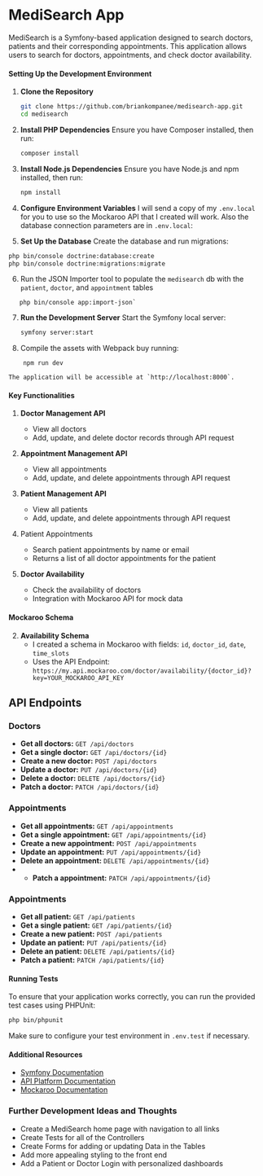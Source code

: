 # MediSearch App

MediSearch is a Symfony-based application designed to search doctors, patients and their corresponding appointments. This application allows users to search for doctors, appointments, and check doctor availability.
#### Setting Up the Development Environment

1. **Clone the Repository**
    ```sh
    git clone https://github.com/briankompanee/medisearch-app.git
    cd medisearch
    ```

2. **Install PHP Dependencies**
    Ensure you have Composer installed, then run:
    ```sh
    composer install
    ```

3. **Install Node.js Dependencies**
    Ensure you have Node.js and npm installed, then run:
    ```sh
    npm install
    ```

4. **Configure Environment Variables**
	I will send a copy of my `.env.local` for you to use so the Mockaroo API that I created will work.
	Also the database connection parameters are in `.env.local`:

5. **Set Up the Database**
    Create the database and run migrations:
```sh
php bin/console doctrine:database:create
php bin/console doctrine:migrations:migrate
```

6. Run the JSON Importer tool to populate the `medisearch` db with the `patient`, `doctor`, and `appointment` tables 
```shell
   php bin/console app:import-json`
```

7. **Run the Development Server**
    Start the Symfony local server:
    ```sh
    symfony server:start
    ```


8. Compile the assets with Webpack buy running: 
```shell
	npm run dev  
```

    The application will be accessible at `http://localhost:8000`.
#### Key Functionalities

1. **Doctor Management API**
    - View all doctors
    - Add, update, and delete doctor records through API request

2. **Appointment Management API**
    - View all appointments
    - Add, update, and delete appointments through API request

3. **Patient Management API**
	 - View all patients
	 - Add, update, and delete appointments through API request

5. Patient Appointments
	- Search patient appointments by name or email
	- Returns a list of all doctor appointments for the patient
	
6. **Doctor Availability**
    - Check the availability of doctors
    - Integration with Mockaroo API for mock data

####  Mockaroo Schema

2. **Availability Schema**
    - I created a schema in Mockaroo with fields: `id`, `doctor_id`, `date`, `time_slots`
    - Uses the API Endpoint: `https://my.api.mockaroo.com/doctor/availability/{doctor_id}?key=YOUR_MOCKAROO_API_KEY`

## API Endpoints

### Doctors

- **Get all doctors:** `GET /api/doctors`
- **Get a single doctor:** `GET /api/doctors/{id}`
- **Create a new doctor:** `POST /api/doctors`
- **Update a doctor:** `PUT /api/doctors/{id}`
- **Delete a doctor:** `DELETE /api/doctors/{id}`
- **Patch a doctor:** `PATCH /api/doctors/{id}`
### Appointments

- **Get all appointments:** `GET /api/appointments`
- **Get a single appointment:** `GET /api/appointments/{id}`
- **Create a new appointment:** `POST /api/appointments`
- **Update an appointment:** `PUT /api/appointments/{id}`
- **Delete an appointment:** `DELETE /api/appointments/{id}`
- - **Patch a appointment:** `PATCH /api/appointments/{id}`
### Appointments

- **Get all patient:** `GET /api/patients`
- **Get a single patient:** `GET /api/patients/{id}`
- **Create a new patient:** `POST /api/patients`
- **Update an patient:** `PUT /api/patients/{id}`
- **Delete an patient:** `DELETE /api/patients/{id}`
- **Patch a patient:** `PATCH /api/patients/{id}`

#### Running Tests

To ensure that your application works correctly, you can run the provided test cases using PHPUnit:

```sh
php bin/phpunit
```

Make sure to configure your test environment in `.env.test` if necessary.

#### Additional Resources

- [Symfony Documentation](https://symfony.com/doc/current/index.html)
- [API Platform Documentation](https://api-platform.com/docs/)
- [Mockaroo Documentation](https://mockaroo.com/docs)

### Further Development Ideas and Thoughts

- Create a MediSearch home page with navigation to all links
- Create Tests for all of the Controllers
- Create Forms for adding or updating Data in the Tables
- Add more appealing styling to the front end
- Add a Patient or Doctor Login with personalized dashboards